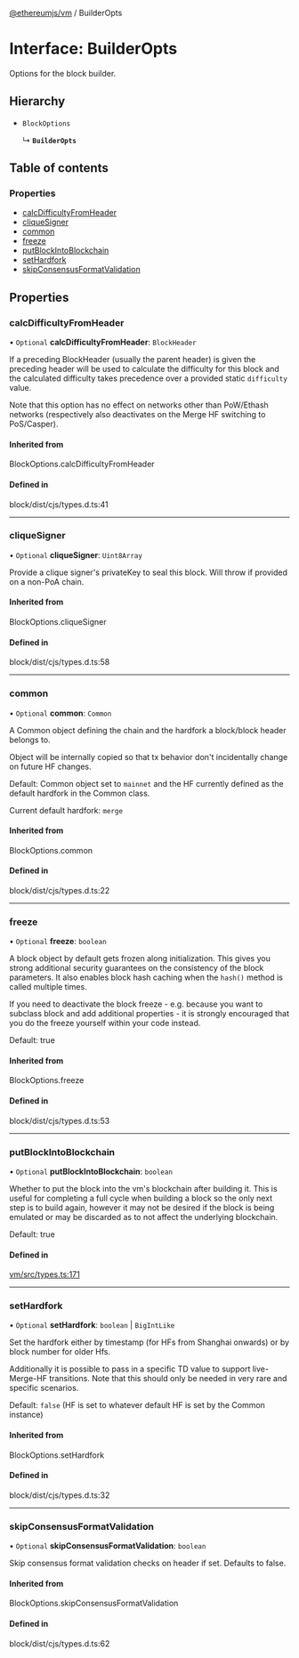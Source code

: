 [@ethereumjs/vm](../README.md) / BuilderOpts

# Interface: BuilderOpts

Options for the block builder.

## Hierarchy

- `BlockOptions`

  ↳ **`BuilderOpts`**

## Table of contents

### Properties

- [calcDifficultyFromHeader](BuilderOpts.md#calcdifficultyfromheader)
- [cliqueSigner](BuilderOpts.md#cliquesigner)
- [common](BuilderOpts.md#common)
- [freeze](BuilderOpts.md#freeze)
- [putBlockIntoBlockchain](BuilderOpts.md#putblockintoblockchain)
- [setHardfork](BuilderOpts.md#sethardfork)
- [skipConsensusFormatValidation](BuilderOpts.md#skipconsensusformatvalidation)

## Properties

### calcDifficultyFromHeader

• `Optional` **calcDifficultyFromHeader**: `BlockHeader`

If a preceding BlockHeader (usually the parent header) is given the preceding
header will be used to calculate the difficulty for this block and the calculated
difficulty takes precedence over a provided static `difficulty` value.

Note that this option has no effect on networks other than PoW/Ethash networks
(respectively also deactivates on the Merge HF switching to PoS/Casper).

#### Inherited from

BlockOptions.calcDifficultyFromHeader

#### Defined in

block/dist/cjs/types.d.ts:41

___

### cliqueSigner

• `Optional` **cliqueSigner**: `Uint8Array`

Provide a clique signer's privateKey to seal this block.
Will throw if provided on a non-PoA chain.

#### Inherited from

BlockOptions.cliqueSigner

#### Defined in

block/dist/cjs/types.d.ts:58

___

### common

• `Optional` **common**: `Common`

A Common object defining the chain and the hardfork a block/block header belongs to.

Object will be internally copied so that tx behavior don't incidentally
change on future HF changes.

Default: Common object set to `mainnet` and the HF currently defined as the default
hardfork in the Common class.

Current default hardfork: `merge`

#### Inherited from

BlockOptions.common

#### Defined in

block/dist/cjs/types.d.ts:22

___

### freeze

• `Optional` **freeze**: `boolean`

A block object by default gets frozen along initialization. This gives you
strong additional security guarantees on the consistency of the block parameters.
It also enables block hash caching when the `hash()` method is called multiple times.

If you need to deactivate the block freeze - e.g. because you want to subclass block and
add additional properties - it is strongly encouraged that you do the freeze yourself
within your code instead.

Default: true

#### Inherited from

BlockOptions.freeze

#### Defined in

block/dist/cjs/types.d.ts:53

___

### putBlockIntoBlockchain

• `Optional` **putBlockIntoBlockchain**: `boolean`

Whether to put the block into the vm's blockchain after building it.
This is useful for completing a full cycle when building a block so
the only next step is to build again, however it may not be desired
if the block is being emulated or may be discarded as to not affect
the underlying blockchain.

Default: true

#### Defined in

[vm/src/types.ts:171](https://github.com/ethereumjs/ethereumjs-monorepo/blob/master/packages/vm/src/types.ts#L171)

___

### setHardfork

• `Optional` **setHardfork**: `boolean` \| `BigIntLike`

Set the hardfork either by timestamp (for HFs from Shanghai onwards) or by block number
for older Hfs.

Additionally it is possible to pass in a specific TD value to support live-Merge-HF
transitions. Note that this should only be needed in very rare and specific scenarios.

Default: `false` (HF is set to whatever default HF is set by the Common instance)

#### Inherited from

BlockOptions.setHardfork

#### Defined in

block/dist/cjs/types.d.ts:32

___

### skipConsensusFormatValidation

• `Optional` **skipConsensusFormatValidation**: `boolean`

Skip consensus format validation checks on header if set. Defaults to false.

#### Inherited from

BlockOptions.skipConsensusFormatValidation

#### Defined in

block/dist/cjs/types.d.ts:62
